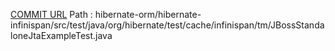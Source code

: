 [COMMIT URL](https://github.com/hibernate/hibernate-orm/commit/180f16dbae8c762c6491ab8cfa1d1343ddc1a1db)
Path : hibernate-orm/hibernate-infinispan/src/test/java/org/hibernate/test/cache/infinispan/tm/JBossStandaloneJtaExampleTest.java